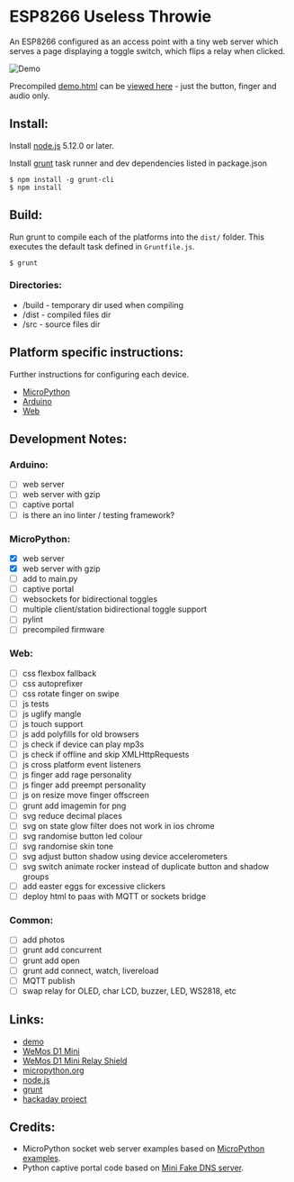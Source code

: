 # ESP8266 Useless Throwie

An ESP8266 configured as an access point with a tiny web server which serves a page displaying a toggle switch, which flips a relay when clicked.

![Demo](https://raw.github.com/mcauser/esp8266-useless-throwie/master/demo.png)

Precompiled [demo.html](https://raw.githubusercontent.com/mcauser/esp8266-useless-throwie/master/demo.html) can be [viewed here](https://mcauser.github.io/esp8266-useless-throwie/index.html) - just the button, finger and audio only.

## Install:

Install [node.js](http://nodejs.org) 5.12.0 or later.

Install [grunt](http://gruntjs.com/) task runner and dev dependencies listed in package.json

```
$ npm install -g grunt-cli
$ npm install
```

## Build:

Run grunt to compile each of the platforms into the `dist/` folder. This executes the default task defined in `Gruntfile.js`.

```
$ grunt
```

### Directories:

* /build - temporary dir used when compiling
* /dist - compiled files dir
* /src - source files dir

## Platform specific instructions:

Further instructions for configuring each device.

* [MicroPython](src/micropython/readme.md)
* [Arduino](src/arduino/readme.md)
* [Web](/src/web/readme.md)

## Development Notes:

### Arduino:

- [ ] web server
- [ ] web server with gzip
- [ ] captive portal
- [ ] is there an ino linter / testing framework?

### MicroPython:

- [x] web server
- [x] web server with gzip
- [ ] add to main.py
- [ ] captive portal
- [ ] websockets for bidirectional toggles
- [ ] multiple client/station bidirectional toggle support
- [ ] pylint
- [ ] precompiled firmware

### Web:

- [ ] css flexbox fallback
- [ ] css autoprefixer
- [ ] css rotate finger on swipe
- [ ] js tests
- [ ] js uglify mangle
- [ ] js touch support
- [ ] js add polyfills for old browsers
- [ ] js check if device can play mp3s
- [ ] js check if offline and skip XMLHttpRequests
- [ ] js cross platform event listeners
- [ ] js finger add rage personality
- [ ] js finger add preempt personality
- [ ] js on resize move finger offscreen
- [ ] grunt add imagemin for png
- [ ] svg reduce decimal places
- [ ] svg on state glow filter does not work in ios chrome
- [ ] svg randomise button led colour
- [ ] svg randomise skin tone
- [ ] svg adjust button shadow using device accelerometers
- [ ] svg switch animate rocker instead of duplicate button and shadow groups
- [ ] add easter eggs for excessive clickers
- [ ] deploy html to paas with MQTT or sockets bridge

### Common:

- [ ] add photos
- [ ] grunt add concurrent
- [ ] grunt add open
- [ ] grunt add connect, watch, livereload
- [ ] MQTT publish
- [ ] swap relay for OLED, char LCD, buzzer, LED, WS2818, etc

## Links:

* [demo](https://mcauser.github.io/esp8266-useless-throwie/index.html)
* [WeMos D1 Mini](http://www.wemos.cc/Products/d1_mini.html)
* [WeMos D1 Mini Relay Shield](http://www.wemos.cc/Products/relay_shield.html)
* [micropython.org](http://micropython.org)
* [node.js](http://nodejs.org)
* [grunt](http://gruntjs.com/)
* [hackaday project](https://hackaday.io/project/13322-esp8266-useless-throwie)

## Credits:

* MicroPython socket web server examples based on [MicroPython examples](https://github.com/micropython/micropython/tree/master/examples/network).
* Python captive portal code based on [Mini Fake DNS server](http://code.activestate.com/recipes/491264-mini-fake-dns-server/).
